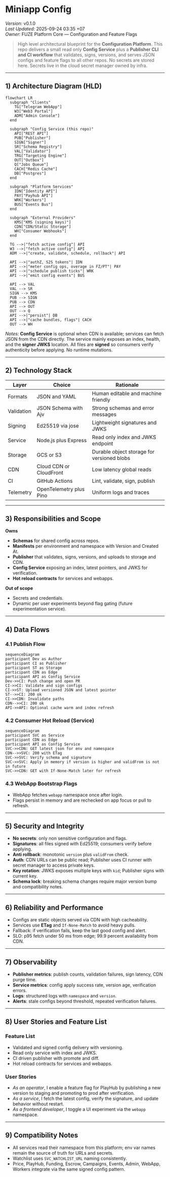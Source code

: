 # Miniapp Config
*Version:* v0.1.0  
*Last Updated:* 2025-09-24 03:35 +07  
*Owner:* FUZE Platform Core — Configuration and Feature Flags

> High level architectural blueprint for the **Configuration Platform**. This repo delivers a small read only **Config Service** plus a **Publisher CLI and CI workflow** that validates, signs, versions, and serves JSON configs and feature flags to all other repos. No secrets are stored here. Secrets live in the cloud secret manager owned by infra.

---

## 1) Architecture Diagram (HLD)
```mermaid
flowchart LR
  subgraph "Clients"
    TG["Telegram WebApp"]
    W3["Web3 Portal"]
    ADM["Admin Console"]
  end

  subgraph "Config Service (this repo)"
    API["REST API"]
    PUB["Publisher"]
    SIGN["Signer"]
    SR["Schema Registry"]
    VAL["Validator"]
    TRG["Targeting Engine"]
    OUT["Outbox"]
    Q["Jobs Queue"]
    CACH["Redis Cache"]
    DB["Postgres"]
  end

  subgraph "Platform Services"
    IDN["Identity API"]
    PAY["Payhub API"]
    WRK["Workers"]
    BUS["Events Bus"]
  end

  subgraph "External Providers"
    KMS["KMS (signing keys)"]
    CDN["CDN/Static Storage"]
    WH["Consumer Webhooks"]
  end

  TG -->|"fetch active config"| API
  W3 -->|"fetch active config"| API
  ADM -->|"create, validate, schedule, rollback"| API

  API -->|"authZ, S2S tokens"| IDN
  API -->|"meter config ops, overage in FZ/PT"| PAY
  API -->|"schedule publish ticks"| WRK
  API -->|"emit config events"| BUS

  API --> VAL
  VAL --> SR
  SIGN --> KMS
  PUB --> SIGN
  PUB --> CDN
  API --> OUT
  OUT --> Q
  API -->|"persist"| DB
  API -->|"cache bundles, flags"| CACH
  OUT --> WH
```
*Notes:* **Config Service** is optional when CDN is available; services can fetch JSON from the CDN directly. The service mainly exposes an index, health, and the **signer JWKS** location. All files are **signed** so consumers verify authenticity before applying. No runtime mutations.

---

## 2) Technology Stack
| Layer | Choice | Rationale |
|---|---|---|
| Formats | JSON and YAML | Human editable and machine friendly |
| Validation | JSON Schema with Ajv | Strong schemas and error messages |
| Signing | Ed25519 via jose | Lightweight signatures and JWKS |
| Service | Node.js plus Express | Read only index and JWKS endpoint |
| Storage | GCS or S3 | Durable object storage for versioned blobs |
| CDN | Cloud CDN or CloudFront | Low latency global reads |
| CI | GitHub Actions | Lint, validate, sign, publish |
| Telemetry | OpenTelemetry plus Pino | Uniform logs and traces |

---

## 3) Responsibilities and Scope
**Owns**
- **Schemas** for shared config across repos.  
- **Manifests** per environment and namespace with Version and Created At.  
- **Publisher** that validates, signs, versions, and uploads to storage and CDN.  
- **Config Service** exposing an index, latest pointers, and JWKS for verification.  
- **Hot reload contracts** for services and webapps.

**Out of scope**
- Secrets and credentials.  
- Dynamic per user experiments beyond flag gating (future experimentation service).

---

## 4) Data Flows

### 4.1 Publish Flow
```mermaid
sequenceDiagram
participant Dev as Author
participant CI as Publisher
participant ST as Storage
participant CDN as Edge
participant API as Config Service
Dev->>CI: Push change and open PR
CI->>CI: Validate and sign configs
CI->>ST: Upload versioned JSON and latest pointer
ST-->>CI: 200 ok
CI->>CDN: Invalidate paths
CDN-->>CI: 200 ok
API->>API: Optional cache warm and index refresh
```

### 4.2 Consumer Hot Reload (Service)
```mermaid
sequenceDiagram
participant SVC as Service
participant CDN as Edge
participant API as Config Service
SVC->>CDN: GET latest json for env and namespace
CDN-->>SVC: 200 with ETag
SVC->>SVC: Verify schema and signature
SVC->>SVC: Apply in memory if version is higher and validFrom is not in future
SVC->>CDN: GET with If-None-Match later for refresh
```

### 4.3 WebApp Bootstrap Flags
- WebApp fetches `webapp` namespace once after login.  
- Flags persist in memory and are rechecked on app focus or pull to refresh.

---

## 5) Security and Integrity
- **No secrets**: only non sensitive configuration and flags.  
- **Signatures**: all files signed with Ed25519; consumers verify before applying.  
- **Anti rollback**: monotonic `version` plus `validFrom` check.  
- **Auth**: CDN URLs can be public read; Publisher uses CI runner with secret manager to access private keys.  
- **Key rotation**: JWKS exposes multiple keys with `kid`; Publisher signs with current key.  
- **Schema lock**: breaking schema changes require major version bump and compatibility notes.

---

## 6) Reliability and Performance
- Configs are static objects served via CDN with high cacheability.  
- Services use **ETag** and `If-None-Match` to avoid heavy pulls.  
- Fallback: if verification fails, keep the last good config and alert.  
- SLO: p95 fetch under 50 ms from edge; 99.9 percent availability from CDN.

---

## 7) Observability
- **Publisher metrics**: publish counts, validation failures, sign latency, CDN purge time.  
- **Service metrics**: config apply success rate, version age, verification errors.  
- **Logs**: structured logs with `namespace` and `version`.  
- **Alerts**: stale configs beyond threshold, repeated verification failures.

---

## 8) User Stories and Feature List
### Feature List
- Validated and signed config delivery with versioning.  
- Read only service with index and JWKS.  
- CI driven publisher with promote and diff.  
- Hot reload contracts for services and webapps.

### User Stories
- *As an operator*, I enable a feature flag for PlayHub by publishing a new version to staging and promoting to prod after verification.  
- *As a service*, I fetch the latest config, verify the signature, and update behavior without restart.  
- *As a frontend developer*, I toggle a UI experiment via the `webapp` namespace.

---

## 9) Compatibility Notes
- All services read their namespace from this platform; env var names remain the source of truth for URLs and secrets.  
- Watchlist uses `SVC_WATCHLIST_URL` naming consistently.  
- Price, PlayHub, Funding, Escrow, Campaigns, Events, Admin, WebApp, Workers integrate via the same signed config pattern.
